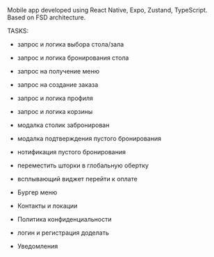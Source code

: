 Mobile app developed using React Native, Expo, Zustand, TypeScript. Based on FSD architecture.

TASKS:

- запрос и логика выбора стола/зала
- запрос и логика бронирования стола
- запрос на получение меню
- запрос на создание заказа
- запрос и логика профиля
- запрос и логика корзины
- модалка столик забронирован
- модалка подтверждения пустого бронирования
- нотификация пустого бронирования
- переместить шторки в глобальную обертку
- всплывающий виджет перейти к оплате
- Бургер меню 
- Контакты и локации
- Политика конфиденциальности
- логин и регистрация доделать

- Уведомления

